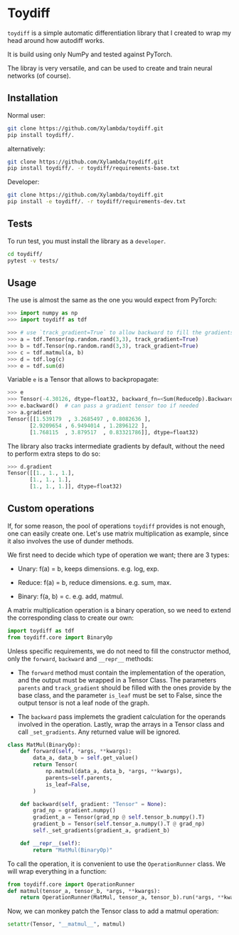 # Toydiff

`toydiff` is a simple automatic differentiation library that I created to wrap
my head around how autodiff works.

It is build using only NumPy and tested against PyTorch.

The libray is very versatile, and can be used to create and train neural
networks (of course).

## Installation
Normal user:
```bash
git clone https://github.com/Xylambda/toydiff.git
pip install toydiff/.
```

alternatively:
```bash
git clone https://github.com/Xylambda/toydiff.git
pip install toydiff/. -r toydiff/requirements-base.txt
```

Developer:
```bash
git clone https://github.com/Xylambda/toydiff.git
pip install -e toydiff/. -r toydiff/requirements-dev.txt
```

## Tests
To run test, you must install the library as a `developer`.

```bash
cd toydiff/
pytest -v tests/
```

## Usage
The use is almost the same as the one you would expect from PyTorch:

```python
>>> import numpy as np
>>> import toydiff as tdf

>>> # use `track_gradient=True` to allow backward to fill the gradients
>>> a = tdf.Tensor(np.random.rand(3,3), track_gradient=True)
>>> b = tdf.Tensor(np.random.rand(3,3), track_gradient=True)
>>> c = tdf.matmul(a, b)
>>> d = tdf.log(c)
>>> e = tdf.sum(d)
```

Variable `e` is a Tensor that allows to backpropagate:
```python
>>> e
>>> Tensor(-4.30126, dtype=float32, backward_fn=<Sum(ReduceOp).Backward>)
>>> e.backward()  # can pass a gradient tensor too if needed
>>> a.gradient
Tensor([[1.539179  , 3.2685497 , 0.8082636 ],
       [2.9209654 , 6.9494014 , 1.2896122 ],
       [1.768115  , 3.879517  , 0.83321786]], dtype=float32)
```

The library also tracks intermediate gradients by default, without the need to
perform extra steps to do so:

```python
>>> d.gradient
Tensor([[1., 1., 1.],
       [1., 1., 1.],
       [1., 1., 1.]], dtype=float32)
```

## Custom operations
If, for some reason, the pool of operations `toydiff` provides is not enough,
one can easily create one. Let's use matrix multiplication as example, since it
also involves the use of dunder methods.

We first need to decide which type of operation we want; there are 3 types:
* Unary: f(a) = b, keeps dimensions. e.g. log, exp.

* Reduce: f(a) = b, reduce dimensions. e.g. sum, max.

* Binary: f(a, b) = c. e.g. add, matmul.

A matrix multiplication operation is a binary operation, so we need to extend
the corresponding class to create our own:


```python
import toydiff as tdf
from toydiff.core import BinaryOp
```

Unless specific requirements, we do not need to fill the constructor method,
only the `forward`, `backward` and `__repr__` methods:
* The `forward` method must contain the implementation of the operation,
and the output must be wrapped in a Tensor Class. The parameters `parents`
and `track_gradient` should be filled with the ones provide by the base
class, and the parameter `is_leaf` must be set to False, since the output
tensor is not a leaf node of the graph.

* The `backward` pass implemets the gradient calculation for the operands
involved in the operation. Lastly, wrap the arrays in a Tensor class and call
`_set_gradients`. Any returned value will be ignored.


```python
class MatMul(BinaryOp):
    def forward(self, *args, **kwargs):
        data_a, data_b = self.get_value()
        return Tensor(
            np.matmul(data_a, data_b, *args, **kwargs),
            parents=self.parents,
            is_leaf=False,
        )

    def backward(self, gradient: "Tensor" = None):
        grad_np = gradient.numpy()
        gradient_a = Tensor(grad_np @ self.tensor_b.numpy().T)
        gradient_b = Tensor(self.tensor_a.numpy().T @ grad_np)
        self._set_gradients(gradient_a, gradient_b)

    def __repr__(self):
        return "MatMul(BinaryOp)"
```

To call the operation, it is convenient to use the `OperationRunner` class. We
will wrap everything in a function:

```python
from toydiff.core import OperationRunner
def matmul(tensor_a, tensor_b, *args, **kwargs):
    return OperationRunner(MatMul, tensor_a, tensor_b).run(*args, **kwargs)
```

Now, we can monkey patch the Tensor class to add a matmul operation:
```python
setattr(Tensor, "__matmul__", matmul)
```